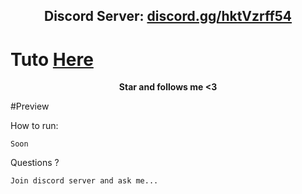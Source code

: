 <h2 align="center">Discord Server: <a href="https://discord.gg/hktVzrff54">discord.gg/hktVzrff54</a></h2>



<h1>Tuto <a href="https://discord.gg/hktVzrff54">Here</a></h1>

<p align="center">
<strong>Star and follows me <3</strong>

#Preview

</p



How to run:
```
Soon
```

Questions ?
```
Join discord server and ask me...
```
